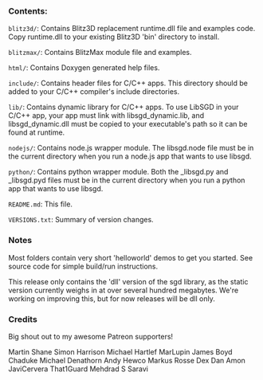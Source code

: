 ### Contents:

``blitz3d/``: Contains Blitz3D replacement runtime.dll file and examples code. Copy runtime.dll to your existing Blitz3D 'bin' directory to install.

``blitzmax/``: Contains BlitzMax module file and examples.  

``html/``: Contains Doxygen generated help files.

``include/``: Contains header files for C/C++ apps. This directory should be added to your C/C++ compiler's include directories.

``lib/``: Contains dynamic library for C/C++ apps. To use LibSGD in your C/C++ app, your app must link with libsgd_dynamic.lib, and libsgd_dynamic.dll must be copied to your executable's path so it can be found at runtime.

``nodejs/``: Contains node.js wrapper module. The libsgd.node file must be in the current directory when you run a node.js app that wants to use libsgd.

``python/``: Contains python wrapper module. Both the _libsgd.py and _libsgd.pyd files must be in the current directory when you run a python app that wants to use libsgd.

``README.md``: This file.

``VERSIONS.txt``: Summary of version changes.


### Notes

Most folders contain very short 'helloworld' demos to get you started. See source code for simple build/run instructions.

This release only contains the 'dll' version of the sgd library, as the static version currently weighs in at over several hundred megabytes. We're working on improving this, but for now releases will be dll only.


### Credits

Big shout out to my awesome Patreon supporters!

Martin
Shane
Simon Harrison
Michael Hartlef
MarLupin
James Boyd
Chaduke
Michael Denathorn
Andy Hewco
Markus Rosse
Dex
Dan
Amon
JaviCervera
That1Guard
Mehdrad S Saravi
